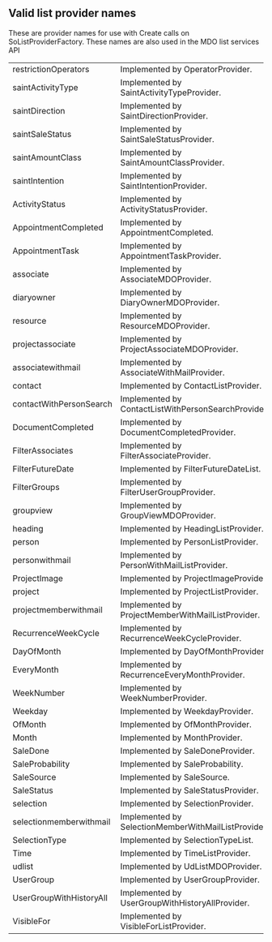 <properties date="2016-05-10"
/>

Valid list provider names
-------------------------

These are provider names for use with Create calls on SoListProviderFactory. These names are also used in the MDO list services API

|                         |                                                     |
|-------------------------|-----------------------------------------------------|
| restrictionOperators    | Implemented by OperatorProvider.                    |
| saintActivityType       | Implemented by SaintActivityTypeProvider.           |
| saintDirection          | Implemented by SaintDirectionProvider.              |
| saintSaleStatus         | Implemented by SaintSaleStatusProvider.             |
| saintAmountClass        | Implemented by SaintAmountClassProvider.            |
| saintIntention          | Implemented by SaintIntentionProvider.              |
| ActivityStatus          | Implemented by ActivityStatusProvider.              |
| AppointmentCompleted    | Implemented by AppointmentCompleted.                |
| AppointmentTask         | Implemented by AppointmentTaskProvider.             |
| associate               | Implemented by AssociateMDOProvider.                |
| diaryowner              | Implemented by DiaryOwnerMDOProvider.               |
| resource                | Implemented by ResourceMDOProvider.                 |
| projectassociate        | Implemented by ProjectAssociateMDOProvider.         |
| associatewithmail       | Implemented by AssociateWithMailProvider.           |
| contact                 | Implemented by ContactListProvider.                 |
| contactWithPersonSearch | Implemented by ContactListWithPersonSearchProvider. |
| DocumentCompleted       | Implemented by DocumentCompletedProvider.           |
| FilterAssociates        | Implemented by FilterAssociateProvider.             |
| FilterFutureDate        | Implemented by FilterFutureDateList.                |
| FilterGroups            | Implemented by FilterUserGroupProvider.             |
| groupview               | Implemented by GroupViewMDOProvider.                |
| heading                 | Implemented by HeadingListProvider.                 |
| person                  | Implemented by PersonListProvider.                  |
| personwithmail          | Implemented by PersonWithMailListProvider.          |
| ProjectImage            | Implemented by ProjectImageProvider.                |
| project                 | Implemented by ProjectListProvider.                 |
| projectmemberwithmail   | Implemented by ProjectMemberWithMailListProvider.   |
| RecurrenceWeekCycle     | Implemented by RecurrenceWeekCycleProvider.         |
| DayOfMonth              | Implemented by DayOfMonthProvider.                  |
| EveryMonth              | Implemented by RecurrenceEveryMonthProvider.        |
| WeekNumber              | Implemented by WeekNumberProvider.                  |
| Weekday                 | Implemented by WeekdayProvider.                     |
| OfMonth                 | Implemented by OfMonthProvider.                     |
| Month                   | Implemented by MonthProvider.                       |
| SaleDone                | Implemented by SaleDoneProvider.                    |
| SaleProbability         | Implemented by SaleProbability.                     |
| SaleSource              | Implemented by SaleSource.                          |
| SaleStatus              | Implemented by SaleStatusProvider.                  |
| selection               | Implemented by SelectionProvider.                   |
| selectionmemberwithmail | Implemented by SelectionMemberWithMailListProvider. |
| SelectionType           | Implemented by SelectionTypeList.                   |
| Time                    | Implemented by TimeListProvider.                    |
| udlist                  | Implemented by UdListMDOProvider.                   |
| UserGroup               | Implemented by UserGroupProvider.                   |
| UserGroupWithHistoryAll | Implemented by UserGroupWithHistoryAllProvider.     |
| VisibleFor              | Implemented by VisibleForListProvider.              |
